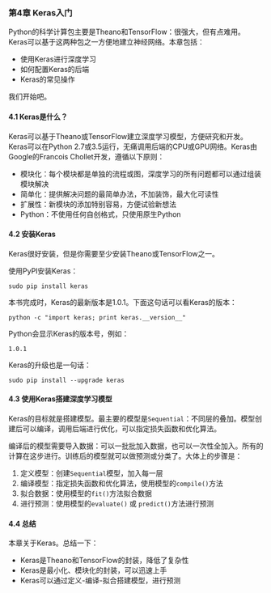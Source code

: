 ### 第4章 Keras入门

Python的科学计算包主要是Theano和TensorFlow：很强大，但有点难用。Keras可以基于这两种包之一方便地建立神经网络。本章包括：

- 使用Keras进行深度学习
- 如何配置Keras的后端
- Keras的常见操作

我们开始吧。

#### 4.1 Keras是什么？

Keras可以基于Theano或TensorFlow建立深度学习模型，方便研究和开发。Keras可以在Python 2.7或3.5运行，无痛调用后端的CPU或GPU网络。Keras由Google的Francois Chollet开发，遵循以下原则：

- 模块化：每个模块都是单独的流程或图，深度学习的所有问题都可以通过组装模块解决
- 简单化：提供解决问题的最简单办法，不加装饰，最大化可读性
- 扩展性：新模块的添加特别容易，方便试验新想法
- Python：不使用任何自创格式，只使用原生Python

#### 4.2 安装Keras

Keras很好安装，但是你需要至少安装Theano或TensorFlow之一。

使用PyPI安装Keras：

```
sudo pip install keras
```

本书完成时，Keras的最新版本是1.0.1。下面这句话可以看Keras的版本：

```
python -c "import keras; print keras.__version__"
```

Python会显示Keras的版本号，例如：

```
1.0.1
```

Keras的升级也是一句话：

```
sudo pip install --upgrade keras
```

#### 4.3 使用Keras搭建深度学习模型

Keras的目标就是搭建模型。最主要的模型是```Sequential```：不同层的叠加。模型创建后可以编译，调用后端进行优化，可以指定损失函数和优化算法。

编译后的模型需要导入数据：可以一批批加入数据，也可以一次性全加入。所有的计算在这步进行。训练后的模型就可以做预测或分类了。大体上的步骤是：

1. 定义模型：创建```Sequential```模型，加入每一层
2. 编译模型：指定损失函数和优化算法，使用模型的```compile()```方法
3. 拟合数据：使用模型的```fit()```方法拟合数据
4. 进行预测：使用模型的```evaluate()``` 或 ```predict()```方法进行预测

#### 4.4 总结

本章关于Keras。总结一下：

- Keras是Theano和TensorFlow的封装，降低了复杂性
- Keras是最小化、模块化的封装，可以迅速上手
- Keras可以通过定义-编译-拟合搭建模型，进行预测



